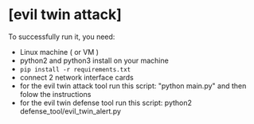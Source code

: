 # [evil twin attack]
To successfully run it, you need:
- Linux machine ( or VM )
- python2 and python3 install on your machine
- `pip install -r requirements.txt`
- connect 2 network interface cards
- for the evil twin attack tool run this script: "python main.py" and then folow the instructions
- for the evil twin defense tool run this script: python2 defense_tool/evil_twin_alert.py
